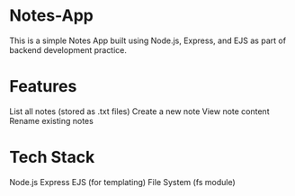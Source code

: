 # Notes-App

This is a simple Notes App built using Node.js, Express, and EJS as part of backend development practice.

# Features
List all notes (stored as .txt files)
Create a new note
View note content
Rename existing notes

# Tech Stack
Node.js
Express
EJS (for templating)
File System (fs module)

